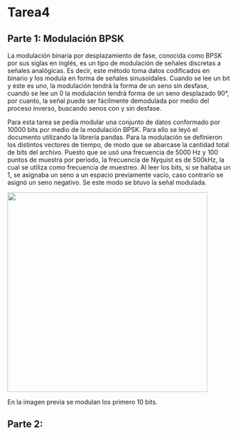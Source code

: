 # Tarea4

## Parte 1: Modulación BPSK

La modulación binaria por desplazamiento de fase, conocida como BPSK por sus siglas en inglés, es un tipo de modulación de señales discretas a señales analógicas. Es decir, este método toma datos codificados en binario y los modula en forma de señales sinusoidales. Cuando se lee un bit y este es uno, la modulación tendrá la forma de un seno sin desfase, cuando se lee un 0 la modulación tendrá forma de un seno desplazado 90°, por cuanto, la señal puede ser fácilmente demodulada por medio del proceso inverso, buscando senos con y sin desfase.

Para esta tarea se pedía modular una conjunto de datos conformado por 10000 bits por medio de la modulación BPSK. Para ello se leyó el documento utilizando la librería pandas. Para la modulación se definieron los distintos vectores de tiempo, de modo que se abarcase la cantidad total de bits del archivo. Puesto que se usó una frecuencia de 5000 Hz y 100 puntos de muestra por periodo, la frecuencia de Nyquist es de 500kHz, la cual se utiliza como frecuencia de muestreo. Al leer los bits, si se hallaba un 1, se asignaba un seno a un espacio previamente vacío, caso contrario se asignó un seno negativo. Se este modo se btuvo la señal modulada.

<img src="../master/images/modulada.png" width="450">

En la imagen previa se modulan los primero 10 bits.

## Parte 2: 




